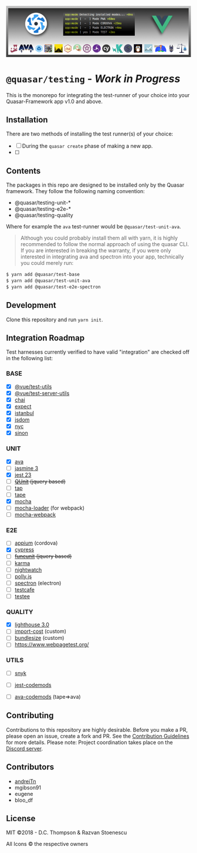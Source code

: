 <p style="text-align:center">
    <img src="testing_header.png" />
</p>

# **`@quasar/testing`** - *Work in Progress*
This is the monorepo for integrating the test-runner of your choice into your Quasar-Framework app v1.0 and above. 


## Installation
There are two methods of installing the test runner(s) of your choice:
- [ ] During the `quasar create` phase of making a new app.
- [ ]

## Contents
The packages in this repo are designed to be installed only by the Quasar framework. They follow the following naming convention: 

 - @quasar/testing-unit-* 
 - @quasar/testing-e2e-* 
 - @quasar/testing-quality

Where for example the `ava` test-runner would be `@quasar/test-unit-ava`. 



> Although you could probably install them all with yarn, it is highly recommended to follow the normal approach of using the quasar CLI.  If you are interested in breaking the warranty, if you were only interested in integrating ava and spectron into your app, technically you could merely run: 

```bash
$ yarn add @quasar/test-base 
$ yarn add @quasar/test-unit-ava
$ yarn add @quasar/test-e2e-spectron
```

## Development 
Clone this repository and run `yarn init`.


## Integration Roadmap
Test harnesses currently verified to have valid "integration" are checked off in the following list:

### BASE
- [x] [@vue/test-utils](https://vue-test-utils.vuejs.org)
- [x] [@vue/test-server-utils](https://github.com/vuejs/vue-test-utils/tree/dev/packages/server-test-utils)
- [x] [chai](http://www.chaijs.com/)
- [x] [expect](https://js.libhunt.com/expect-js-alternatives)
- [x] [istanbul](https://istanbul.js.org/)
- [x] [jsdom](https://github.com/jsdom/jsdom)
- [x] [nyc](https://github.com/istanbuljs/nyc)
- [x] [sinon](http://sinonjs.org/)

### UNIT
- [x] [ava](https://github.com/avajs/ava)
- [ ] [jasmine 3](https://jasmine.github.io/)
- [x] [jest 23](https://facebook.github.io/jest/)
- [ ] <strike>[QUnit](http://qunitjs.com/) (jquery based)</strike>
- [ ] [tap](https://github.com/tapjs/node-tap)
- [ ] [tape](https://github.com/substack/tape)
- [x] [mocha](https://mochajs.org)
- [ ] [mocha-loader](https://github.com/webpack-contrib/mocha-loader) (for webpack) 
- [ ] [mocha-webpack](https://github.com/zinserjan/mocha-webpack)

### E2E
- [ ] [appium](https://github.com/appium/appium) (cordova)
- [x] [cypress](https://github.com/cypress-io/cypress)
- [ ] <strike>[funcunit](https://github.com/bitovi/funcunit) (jquery based)</strike>
- [ ] [karma](https://github.com/karma-runner/karma)
- [ ] [nightwatch](http://nightwatchjs.org/)
- [ ] [polly.js](https://github.com/Netflix/pollyjs)
- [ ] [spectron](https://github.com/electron/spectron) (electron)
- [ ] [testcafe](https://github.com/DevExpress/testcafe)
- [ ] [testee](https://github.com/bitovi/testee)

### QUALITY
- [x] [lighthouse 3.0](https://github.com/GoogleChrome/lighthouse)
- [ ] [import-cost](https://github.com/wix/import-cost/tree/master/packages/import-cost) (custom)
- [ ] [bundlesize](https://github.com/siddharthkp/bundlesize) (custom)
- [ ] https://www.webpagetest.org/

### UTILS
- [ ] [snyk](https://snyk.io/test)
- [ ] [jest-codemods](https://www.npmjs.com/package/jest-codemods)
- [ ] [ava-codemods](https://github.com/avajs/ava-codemods) (tape=>ava)


## Contributing
Contributions to this repository are highly desirable. Before you make a PR, please open an issue, create a fork and PR. See the [Contribution Guidelines](./.github/CONTRIBUTING.md) for more details. Please note: Project coordination takes place on the [Discord server](https://discord.gg/5TDhbDg). 

## Contributors
- [andreiTn](https://github.com/andreiTn)
- mgibson91
- eugene
- bloo_df

## License
MIT ©2018 - D.C. Thompson & Razvan Stoenescu

All Icons © the respective owners
